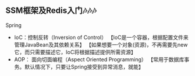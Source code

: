 
## SSM框架及Redis入门🎶🎶🎶

Spring 

 - IoC：控制反转（Inversion of Control）
 【IoC是一个容器，根据配置文件来管理JavaBean及其依赖关系】
 【如果想要一个对象(资源)，不再需要先new它，而只需要描述它，IoC将根据描述提供所需资源】
 - AOP： 面向切面编程（Aspect Oriented Programming）
 【常用于数据库事务。默认情况下，只要让Spring接受到异常消息，就能】
<!--stackedit_data:
eyJoaXN0b3J5IjpbOTIwMzI4Njc2LDMwMjk0MDY2M119
-->